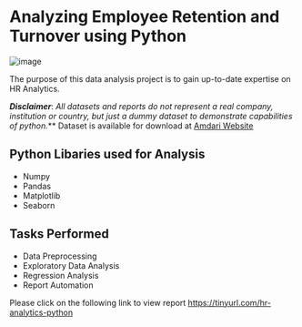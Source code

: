 # Analyzing Employee Retention and Turnover using Python
![image](https://github.com/user-attachments/assets/b74bc8db-e640-4d51-93e7-e9267c3e5288)

The purpose of this data analysis project is to gain up-to-date expertise on HR Analytics.

**_Disclaimer_**: _All datasets and reports do not represent a real company, institution or country, but just a dummy dataset to demonstrate capabilities of python._** Dataset is available for download at [Amdari Website](https://www.amdari.io/)

## Python Libaries used for Analysis
- Numpy
- Pandas
- Matplotlib
- Seaborn

## Tasks Performed
- Data Preprocessing
- Exploratory Data Analysis
- Regression Analysis
- Report Automation

Please click on the following link to view report https://tinyurl.com/hr-analytics-python

